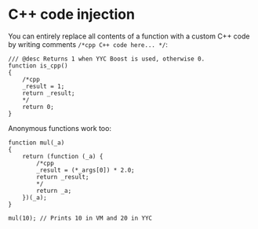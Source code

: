 # C++ code injection
You can entirely replace all contents of a function with a custom C++ code by
writing comments `/*cpp C++ code here... */`:

```gml
/// @desc Returns 1 when YYC Boost is used, otherwise 0.
function is_cpp()
{
    /*cpp
    _result = 1;
    return _result;
    */
    return 0;
}
```

Anonymous functions work too:

```gml
function mul(_a)
{
    return (function (_a) {
        /*cpp
        _result = (*_args[0]) * 2.0;
        return _result;
        */
        return _a;
    })(_a);
}

mul(10); // Prints 10 in VM and 20 in YYC
```
